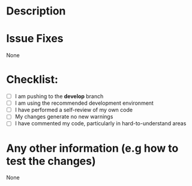 # Description

<!-- Please include a summary of the change and which issue is fixed. Please also include relevant motivation and context. List any dependencies that are required for this change. -->

# Issue Fixes

<!-- Fixes #(issue) if relevant-->

None

# Checklist:

- [ ] I am pushing to the **develop** branch
- [ ] I am using the recommended development environment
- [ ] I have performed a self-review of my own code
- [ ] My changes generate no new warnings
- [ ] I have commented my code, particularly in hard-to-understand areas

# Any other information (e.g how to test the changes)

None

